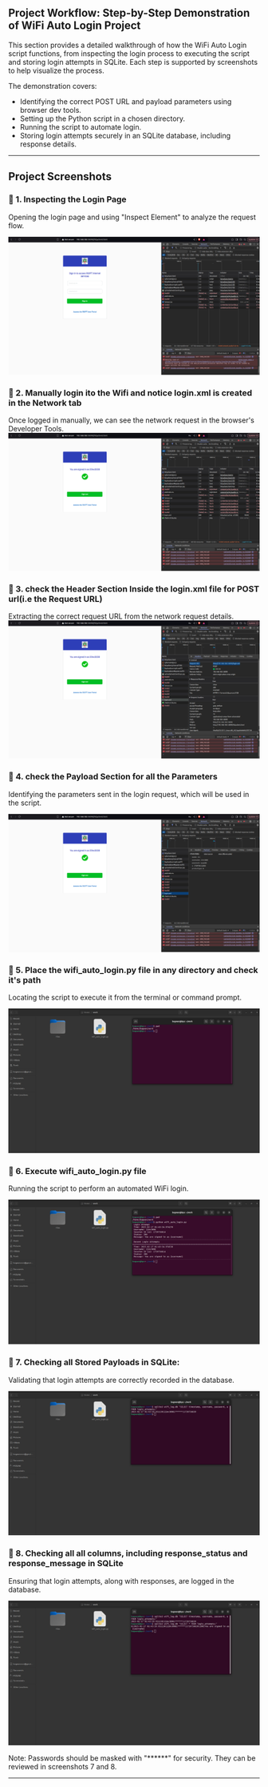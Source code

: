 ## Project Workflow: Step-by-Step Demonstration of WiFi Auto Login Project

This section provides a detailed walkthrough of how the WiFi Auto Login script functions, from inspecting the login process to executing the script and storing login attempts in SQLite. Each step is supported by screenshots to help visualize the process.

The demonstration covers:
- Identifying the correct POST URL and payload parameters using browser dev tools.
- Setting up the Python script in a chosen directory.
- Running the script to automate login.
- Storing login attempts securely in an SQLite database, including response details.
---
## Project Screenshots

### 🔹 1. Inspecting the Login Page
Opening the login page and using "Inspect Element" to analyze the request flow.

![Inspect Element](assets/01.png)  

### 🔹 2. Manually login ito the Wifi and notice login.xml is created in the Network tab  
Once logged in manually, we can see the network request in the browser's Developer Tools.
![After Manual Login](assets/02.png) 

### 🔹 3. check the Header Section Inside the login.xml file for POST url(i.e the Request URL) 
Extracting the correct request URL from the network request details.
![Post URL](assets/03.png)  

### 🔹 4. check the Payload Section for all the Parameters
Identifying the parameters sent in the login request, which will be used in the script.

![Payload Parameters](assets/04.png) 

### 🔹 5. Place the wifi_auto_login.py file in any directory and check it's path
Locating the script to execute it from the terminal or command prompt.

![Path for wifi_auto_login.py](assets/05.png) 

### 🔹 6. Execute wifi_auto_login.py file
Running the script to perform an automated WiFi login.

![Execution](assets/06.png) 

### 🔹 7. Checking all Stored Payloads in SQLite:
Validating that login attempts are correctly recorded in the database.

![Stored Payloads](assets/07.png) 

### 🔹 8. Checking all all columns, including response_status and response_message in SQLite 
Ensuring that login attempts, along with responses, are logged in the database.

![SQLite Logs](assets/08.png)  

Note: Passwords should be masked with "******" for security. They can be reviewed in screenshots 7 and 8.

---
